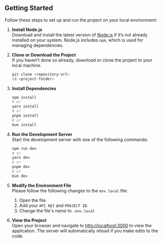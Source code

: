 ## Getting Started

Follow these steps to set up and run the project on your local environment:

1. **Install Node.js**  
   Download and install the latest version of [Node.js](https://nodejs.org/en) if it’s not already installed on your system. Node.js includes `npm`, which is used for managing dependencies.

2. **Clone or Download the Project**  
   If you haven’t done so already, download or clone the project to your local machine.

   ```bash
   git clone <repository-url>
   cd <project-folder>

3. **Install Dependencies**
   
   ```bash
   npm install
   # or
   yarn install
   # or
   pnpm install
   # or
   bun install

4. **Run the Development Server**  
   Start the development server with one of the following commands:

   ```bash
   npm run dev
   # or
   yarn dev
   # or
   pnpm dev
   # or
   bun dev

   
5. **Modify the Environment File**  
   Please follow the following changes to the `env.local` file:
   1. Open the file.
   2. Add your `API KEY` and `PROJECT ID`.
   3. Change the file's name to `.env.local`


6. **View the Project**  
   Open your browser and navigate to [http://localhost:3000](http://localhost:3000) to view the application. The server will automatically reload if you make edits to the code.
